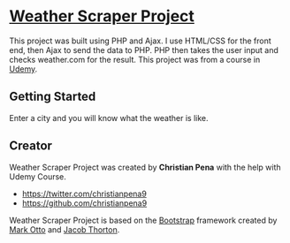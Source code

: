 # [Weather Scraper Project](http://christianpenaalba.com/projects/weather-scraper-project/index.php)
This project was built using PHP and Ajax. I use HTML/CSS for the front end, then Ajax to send the data to PHP. PHP then takes the user input and checks weather.com for the result. This project was from a course in [Udemy](https://www.udemy.com/complete-web-developer-course/).

## Getting Started
Enter a city and you will know what the weather is like.

## Creator
Weather Scraper Project was created by **Christian Pena** with the help with Udemy Course.

* https://twitter.com/christianpena9
* https://github.com/christianpena9

Weather Scraper Project is based on the [Bootstrap](http://getbootstrap.com/) framework created by [Mark Otto](https://twitter.com/mdo) and [Jacob Thorton](https://twitter.com/fat).
